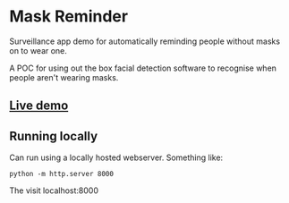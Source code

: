 # Mask Reminder
Surveillance app demo for automatically reminding people without masks on to wear one.

A POC for using out the box facial detection software to recognise when people aren't wearing masks.

## [Live demo](https://winstonjay.github.io/mask-reminder)

## Running locally
Can run using a locally hosted webserver. Something like:

```
python -m http.server 8000
```

The visit localhost:8000